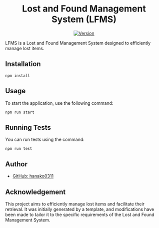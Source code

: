 <h1 align="center">Lost and Found Management System (LFMS)</h1>

<p align="center">
  <a href="https://www.npmjs.com/package/lost-and-found" target="_blank">
    <img alt="Version" src="https://img.shields.io/npm/v/lost-and-found.svg">
  </a>
</p>

<p>LFMS is a Lost and Found Management System designed to efficiently manage lost items.</p>

<h2>Installation</h2>

<pre><code>npm install
</code></pre>

<h2>Usage</h2>

<p>To start the application, use the following command:</p>

<pre><code>npm run start
</code></pre>

<h2>Running Tests</h2>

<p>You can run tests using the command:</p>

<pre><code>npm run test
</code></pre>

<h2>Author</h2>

<ul>
  <li><a href="https://github.com/hanako0311">GitHub: hanako0311</a></li>
</ul>

<h2>Acknowledgement</h2>

<p>This project aims to efficiently manage lost items and facilitate their retrieval. It was initially generated by a template, and modifications have been made to tailor it to the specific requirements of the Lost and Found Management System.</p>
